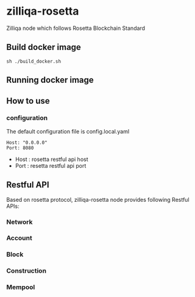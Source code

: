 # zilliqa-rosetta
Zilliqa node which follows Rosetta Blockchain Standard

## Build docker image

```shell script
sh ./build_docker.sh
```

## Running docker image

## How to use

### configuration

The default configuration file is config.local.yaml

```shell script
Host: "0.0.0.0"
Port: 8080
```

* Host : rosetta restful api host
* Port : resetta restful api port


## Restful API

Based on rosetta protocol, zilliqa-rosetta node provides following Restful APIs:

### Network

### Account

### Block

### Construction

### Mempool